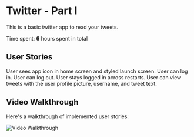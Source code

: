 # Twitter - Part I

This is a basic twitter app to read your tweets.

Time spent: **6** hours spent in total

## User Stories

User sees app icon in home screen and styled launch screen. 
User can log in. 
User can log out. 
User stays logged in across restarts.
User can view tweets with the user profile picture, username, and tweet text.

<!-- The following **bonus** features are implemented:

- [ ] User can pull to refresh. (1pt)
- [ ] User can load past tweets infinitely. (2pts) -->

## Video Walkthrough

Here's a walkthrough of implemented user stories:

<img src='http://g.recordit.co/cURg8Zzeiw.gif' title='Video Walkthrough' width='' alt='Video Walkthrough' />
